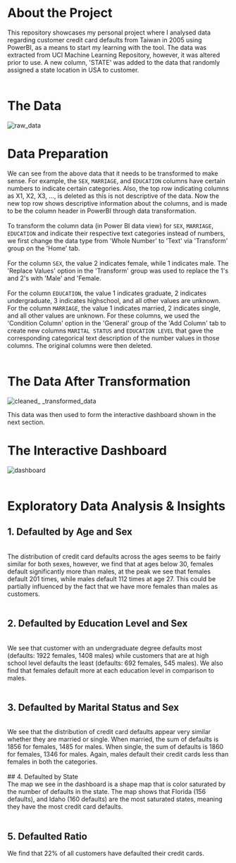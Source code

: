 # About the Project
This repository showcases my personal project where I analysed data regarding customer credit card defaults from Taiwan in 2005 using PowerBI, as a means to start my learning with the tool. The data was extracted from UCI Machine Learning Repository, however, it was altered prior to use. A new column, 'STATE' was added to the data that randomly assigned a state location in USA to customer. <br> <br>
 
# The Data
![raw_data](https://github.com/CalvinJohn99/Credit_Card_Defaults/assets/40469219/6a17b85c-f135-4411-9493-990499c1cea3)

# Data Preparation
We can see from the above data that it needs to be transformed to make sense. For example, the `SEX`, `MARRIAGE`, and `EDUCATION` columns have certain numbers to indicate certain categories. Also, the top row indicating columns as X1, X2, X3, ..., is deleted as this is not descriptive of the data. Now the new top row shows descriptive information about the columns, and is made to be the column header in PowerBI through data transformation. <br> <br>
To transform the column data (in Power BI data view) for `SEX`, `MARRIAGE`, `EDUCATION` and indicate their respective text categories instead of numbers, we first change the data type from 'Whole Number' to 'Text' via 'Transform' group on the 'Home' tab. <br> <br>
For the column `SEX`, the value 2 indicates female, while 1 indicates male. The 'Replace Values' option in the 'Transform' group was used to replace the 1's and 2's with 'Male' and 'Female. <br><br>
For the column `EDUCATION`, the value 1 indicates graduate, 2 indicates undergraduate, 3 indicates highschool, and all other values are unknown.
For the column `MARRIAGE`, the value 1 indicates married, 2 indicates single, and all other values are unknown.
For these columns, we used the 'Condition Column' option in the 'General' group of the 'Add Column' tab to create new columns `MARITAL STATUS` and `EDUCATION LEVEL` that gave the corresponding categorical text description of the number values in those columns. The original columns were then deleted. <br> <br>

# The Data After Transformation
![cleaned_ _transformed_data](https://github.com/CalvinJohn99/Credit_Card_Defaults/assets/40469219/61c86478-8a20-4cbd-8b3f-09a944f8e866)

This data was then used to form the interactive dashboard shown in the next section.

# The Interactive Dashboard
![dashboard](https://github.com/CalvinJohn99/Credit_Card_Defaults/assets/40469219/c57ea836-7b2b-4bcc-ac4a-89ac8be52570) <br> <br>


# Exploratory Data Analysis & Insights
## 1. Defaulted by Age and Sex 
<br>
The distribution of credit card defaults across the ages seems to be fairly similar for both sexes, however, we find that at ages below 30, females default significantly more than males, at the peak we see that females default 201 times, while males default 112 times at age 27. This could be partially influenced by the fact that we have more females than males as customers. <br> <br>

## 2. Defaulted by Education Level and Sex 
<br>
We see that customer with an undergraduate degree defaults most (defaults: 1922 females, 1408 males) while customers that are at high school level defaults the least (defaults: 692 females, 545 males). We also find that females default more at each education level in comparison to males. <br> <br>

## 3. Defaulted by Marital Status and Sex 
<br>
We see that the distribution of credit card defaults appear very similar whether they are married or single. When married, the sum of defaults is 1856 for females, 1485 for males. When single, the sum of defaults is 1860 for females, 1346 for males. Again, males default their credit cards less than females in both the categories.
 <br> <br>
## 4. Defaulted by State
<br>
The map we see in the dashboard is a shape map that is color saturated by the number of defaults in the state. The map shows that Florida (156 defaults), and Idaho (160 defaults) are the most saturated states, meaning they have the most credit card defaults. <br> <br>



## 5. Defaulted Ratio
We find that 22% of all customers have defaulted their credit cards.

